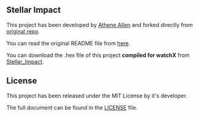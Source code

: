 ## **Stellar Impact**

This project has been developed by [Athene Allen][1] and forked directly from [original repo][2].

You can read the original README file from [here][3].

You can download the .hex file of this project **compiled for watchX** from [Stellar_Impact][4].

## **License**

This project has been released under the MIT License by it's developer.

The full document can be found in the [LICENSE][5] file.

[1]: https://github.com/gnargle
[2]: https://github.com/gnargle/Stellar_Impact
[3]: Orijinal-Readme
[4]: watchX-Hex
[5]: https://github.com/argeX-official/Game-Stellar_Impact/blob/master/License.txt

